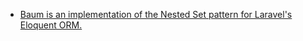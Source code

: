 
* [Baum is an implementation of the Nested Set pattern for Laravel's Eloquent ORM.](https://github.com/etrepat/baum)
